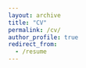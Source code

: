 ```yaml
---
layout: archive
title: "CV"
permalink: /cv/
author_profile: true
redirect_from:
  - /resume
---
```


<object data="myfile.pdf" width="1000" height="1000" type='application/pdf'/>